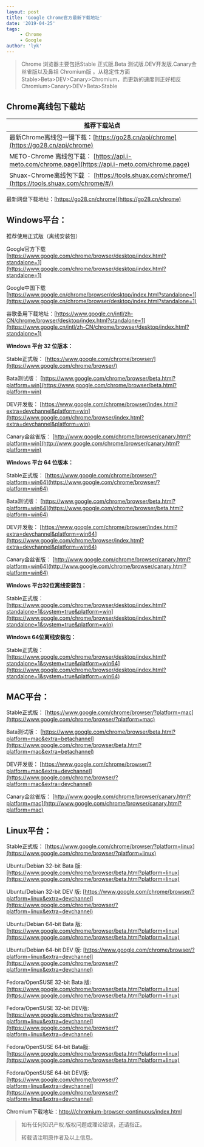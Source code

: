 ```yaml
---
layout: post
title: 'Google Chrome官方最新下载地址'
date: '2019-04-25'
tags:
     - Chrome
     - Google
author: 'lyk'
---
```

>Chrome 浏览器主要包括Stable 正式版.Beta 测试版.DEV开发版.Canary金丝雀版以及鼻祖 Chromium版 。从稳定性方面Stable>Beta>DEV>Canary>Chromium，而更新的速度则正好相反 Chromium>Canary>DEV>Beta>Stable

## Chrome离线包下载站

| 推荐下载站点 |
| ------------ |
| 最新Chrome离线包一键下载：[https://go28.cn/api/chrome](https://go28.cn/api/chrome) |
| METO-Chrome 离线包下载： [https://api.i-meto.com/chrome.page](https://api.i-meto.com/chrome.page) |
| Shuax-Chrome离线包下载 ： [https://tools.shuax.com/chrome/](https://tools.shuax.com/chrome/#/) |

最新网盘下载地址：[https://go28.cn/chrome](https://go28.cn/chrome)

## Windows平台：

推荐使用正式版（离线安装包）​

Google官方下载  [https://www.google.com/chrome/browser/desktop/index.html?standalone=1](https://www.google.com/chrome/browser/desktop/index.html?standalone=1)

Google中国下载 ​[https://www.google.cn/chrome/browser/desktop/index.html?standalone=1](https://www.google.cn/chrome/browser/desktop/index.html?standalone=1) 

谷歌备用下载地址：[https://www.google.cn/intl/zh-CN/chrome/browser/desktop/index.html?standalone=1](https://www.google.cn/intl/zh-CN/chrome/browser/desktop/index.html?standalone=1)

**Windows 平台 32 位版本：**

Stable正式版：
[https://www.google.com/chrome/browser/](https://www.google.com/chrome/browser/)

Bata测试版：
[https://www.google.com/chrome/browser/beta.html?platform=win](https://www.google.com/chrome/browser/beta.html?platform=win)

DEV开发版：
[https://www.google.com/chrome/browser/index.html?extra=devchannel&platform=win](https://www.google.com/chrome/browser/index.html?extra=devchannel&platform=win)

Canary金丝雀版：
[http://www.google.com/chrome/browser/canary.html?platform=win](http://www.google.com/chrome/browser/canary.html?platform=win)

**Windows 平台 64 位版本：**

Stable正式版：
[https://www.google.com/chrome/browser/?platform=win64](https://www.google.com/chrome/browser/?platform=win64)

Bata测试版：
[https://www.google.com/chrome/browser/beta.html?platform=win64](https://www.google.com/chrome/browser/beta.html?platform=win64)

DEV开发版：
[https://www.google.com/chrome/browser/index.html?extra=devchannel&platform=win64](https://www.google.com/chrome/browser/index.html?extra=devchannel&platform=win64)

Canary金丝雀版：
[http://www.google.com/chrome/browser/canary.html?platform=win64](http://www.google.com/chrome/browser/canary.html?platform=win64)

**Windows 平台32位离线安装包：**

Stable正式版：
[https://www.google.com/chrome/browser/desktop/index.html?standalone=1&system=true&platform=win](https://www.google.com/chrome/browser/desktop/index.html?standalone=1&system=true&platform=win)

**Windows 64位离线安装包：**

Stable正式版：
[https://www.google.com/chrome/browser/desktop/index.html?standalone=1&system=true&platform=win64](https://www.google.com/chrome/browser/desktop/index.html?standalone=1&system=true&platform=win64)

## MAC平台：

Stable正式版：
[https://www.google.com/chrome/browser/?platform=mac](https://www.google.com/chrome/browser/?platform=mac)

Bata测试版：
[https://www.google.com/chrome/browser/beta.html?platform=mac&extra=betachannel](https://www.google.com/chrome/browser/beta.html?platform=mac&extra=betachannel)

DEV开发版：
[https://www.google.com/chrome/browser/?platform=mac&extra=devchannel](https://www.google.com/chrome/browser/?platform=mac&extra=devchannel)

Canary金丝雀版：
[http://www.google.com/chrome/browser/canary.html?platform=mac](http://www.google.com/chrome/browser/canary.html?platform=mac)
## Linux平台：

Stable正式版：
[https://www.google.com/chrome/browser/?platform=linux](https://www.google.com/chrome/browser/?platform=linux)

Ubuntu/Debian 32-bit Bata 版:
[https://www.google.com/chrome/browser/beta.html?platform=linux](https://www.google.com/chrome/browser/beta.html?platform=linux)

Ubuntu/Debian 32-bit DEV 版:
[https://www.google.com/chrome/browser/?platform=linux&extra=devchannel](https://www.google.com/chrome/browser/?platform=linux&extra=devchannel)

Ubuntu/Debian 64-bit Bata 版:
[https://www.google.com/chrome/browser/beta.html?platform=linux](https://www.google.com/chrome/browser/beta.html?platform=linux)

Ubuntu/Debian 64-bit DEV 版:
[https://www.google.com/chrome/browser/?platform=linux&extra=devchannel](https://www.google.com/chrome/browser/?platform=linux&extra=devchannel)

Fedora/OpenSUSE 32-bit Bata 版:
 [https://www.google.com/chrome/browser/beta.html?platform=linux](https://www.google.com/chrome/browser/beta.html?platform=linux)

Fedora/OpenSUSE 32-bit DEV版:
[https://www.google.com/chrome/browser/?platform=linux&extra=devchannel](https://www.google.com/chrome/browser/?platform=linux&extra=devchannel)

Fedora/OpenSUSE 64-bit Bata版:
[https://www.google.com/chrome/browser/beta.html?platform=linux](https://www.google.com/chrome/browser/beta.html?platform=linux)

Fedora/OpenSUSE 64-bit DEV版:
[https://www.google.com/chrome/browser/?platform=linux&extra=devchannel](https://www.google.com/chrome/browser/?platform=linux&extra=devchannel)

Chromium下载地址：[http:///chromium-browser-continuous/index.html](http:///chromium-browser-continuous/index.html)


> 如有任何知识产权.版权问题或理论错误，还请指正。
>
> 转载请注明原作者及以上信息。
